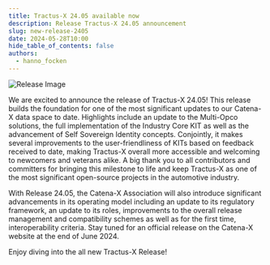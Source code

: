```yaml
---
title: Tractus-X 24.05 available now
description: Release Tractus-X 24.05 announcement
slug: new-release-2405
date: 2024-05-28T10:00
hide_table_of_contents: false
authors:
  - hanno_focken
---
```


![Release Image](@site/static/img/Tractus-X_Release24.05.png)

We are excited to announce the release of Tractus-X 24.05! This release builds the foundation for one of the most significant updates to our Catena-X data space to date. Highlights include an update to the Multi-Opco solutions, the full implementation of the Industry Core KIT as well as the advancement of Self Sovereign Identity concepts. Conjointly, it makes several improvements to the user-friendliness of KITs based on feedback received to date, making Tractus-X overall more accessible and welcoming to newcomers and veterans alike. A big thank you to all contributors and committers for bringing this milestone to life and keep Tractus-X as one of the most significant open-source projects in the automotive industry.

With Release 24.05, the Catena-X Association will also introduce significant advancements in its operating model including an update to its regulatory framework, an update to its roles, improvements to the overall release management and compatibility schemes as well as for the first time, interoperability criteria. Stay tuned for an official release on the Catena-X website at the end of June 2024.

Enjoy diving into the all new Tractus-X Release!

